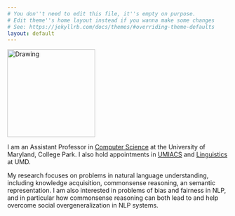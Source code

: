 ```yaml
---
# You don''t need to edit this file, it''s empty on purpose.
# Edit theme''s home layout instead if you wanna make some changes
# See: https://jekyllrb.com/docs/themes/#overriding-theme-defaults
layout: default
---
```


<script>
// Image fallback handler for profile images
function handleImageError(img) {
  // Only fallback if we're not already showing the default image
  if (img.src.indexOf('default.jpg') === -1) {
    img.src = '{{ site.baseurl }}/assets/images/default.jpg';
  }
}

// Apply fallback to all profile images on page load
document.addEventListener('DOMContentLoaded', function() {
  const profileImages = document.querySelectorAll('img[src*="/assets/images/"]');
  profileImages.forEach(img => {
    img.addEventListener('error', function() {
      handleImageError(this);
    });
  });
});
</script>

<img src="{{ site.baseurl }}/assets/images/rr.jpg" alt="Drawing" style="width: 200px;"/> 


I am an Assistant Professor in [Computer Science](https://www.cs.umd.edu/) at the University of Maryland, College Park.
I also hold appointments in [UMIACS](https://www.umiacs.umd.edu/) and [Linguistics](https://linguistics.umd.edu/) at UMD.

My research focuses on problems in natural language understanding, including
knowledge acquisition, commonsense reasoning, an semantic representation.
I am also interested in problems of bias and fairness in NLP, and in particular
how commonsense reasoning can both lead to and help overcome social
overgeneralization in NLP systems.
